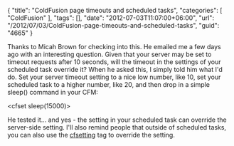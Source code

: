 {
	"title": "ColdFusion page timeouts and scheduled tasks",
	"categories": [
		"ColdFusion"
	],
	"tags": [],
	"date": "2012-07-03T11:07:00+06:00",
	"url": "/2012/07/03/ColdFusion-page-timeouts-and-scheduled-tasks",
	"guid": "4665"
}

Thanks to Micah Brown for checking into this. He emailed me a few days ago with an interesting question. Given that your server may be set to timeout requests after 10 seconds, will the timeout in the settings of your scheduled task override it? When he asked this, I simply told him what I'd do. Set your server timeout setting to a nice low number, like 10, set your scheduled task to a higher number, like 20, and then drop in a simple sleep() command in your CFM:

&lt;cfset sleep(15000)&gt;

He tested it... and yes - the setting in your scheduled task can override the server-side setting. I'll also remind people that outside of scheduled tasks, you can also use the <a href="http://help.adobe.com/en_US/ColdFusion/10.0/CFMLRef/WSc3ff6d0ea77859461172e0811cbec22c24-7d68.html">cfsetting</a> tag to override the setting.